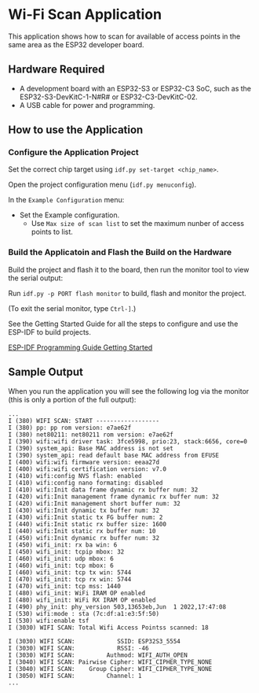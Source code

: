 # Wi-Fi Scan Application

This application shows how to scan for available of access points in the same
area as the ESP32 developer board.

## Hardware Required

* A development board with an ESP32-S3 or ESP32-C3 SoC, such as the ESP32-S3-DevKitC-1-N#R# or ESP32-C3-DevKitC-02.
* A USB cable for power and programming.

## How to use the Application

### Configure the Application Project
Set the correct chip target using `idf.py set-target <chip_name>`.

Open the project configuration menu (`idf.py menuconfig`). 

In the `Example Configuration` menu:

* Set the Example configuration.
    * Use `Max size of scan list` to set the maximum nunber of access points to list.

### Build the Applicatoin and Flash the Build on the Hardware

Build the project and flash it to the board, then run the monitor tool to view
the serial output:

Run `idf.py -p PORT flash monitor` to build, flash and monitor the project.

(To exit the serial monitor, type ``Ctrl-]``.)

See the Getting Started Guide for all the steps to configure and use the ESP-IDF
to build projects.

[ESP-IDF Programming Guide Getting Started](https://docs.espressif.com/projects/esp-idf/en/latest/esp32s3/get-started/index.html)

## Sample Output

When you run the application you will see the following log via the monitor 
(this is only a portion of the full output):

```
...
I (380) WIFI SCAN: START ------------------
I (380) pp: pp rom version: e7ae62f
I (380) net80211: net80211 rom version: e7ae62f
I (390) wifi:wifi driver task: 3fce5998, prio:23, stack:6656, core=0
I (390) system_api: Base MAC address is not set
I (390) system_api: read default base MAC address from EFUSE
I (400) wifi:wifi firmware version: eeaa27d
I (400) wifi:wifi certification version: v7.0
I (410) wifi:config NVS flash: enabled
I (410) wifi:config nano formating: disabled
I (410) wifi:Init data frame dynamic rx buffer num: 32
I (420) wifi:Init management frame dynamic rx buffer num: 32
I (420) wifi:Init management short buffer num: 32
I (430) wifi:Init dynamic tx buffer num: 32
I (430) wifi:Init static tx FG buffer num: 2
I (440) wifi:Init static rx buffer size: 1600
I (440) wifi:Init static rx buffer num: 10
I (450) wifi:Init dynamic rx buffer num: 32
I (450) wifi_init: rx ba win: 6
I (450) wifi_init: tcpip mbox: 32
I (460) wifi_init: udp mbox: 6
I (460) wifi_init: tcp mbox: 6
I (460) wifi_init: tcp tx win: 5744
I (470) wifi_init: tcp rx win: 5744
I (470) wifi_init: tcp mss: 1440
I (480) wifi_init: WiFi IRAM OP enabled
I (480) wifi_init: WiFi RX IRAM OP enabled
I (490) phy_init: phy_version 503,13653eb,Jun  1 2022,17:47:08
I (530) wifi:mode : sta (7c:df:a1:e3:5f:50)
I (530) wifi:enable tsf
I (3030) WIFI SCAN: Total Wifi Access Pointss scanned: 18

I (3030) WIFI SCAN:            SSID: ESP32S3_5554
I (3030) WIFI SCAN:            RSSI: -46
I (3030) WIFI SCAN:         Authmod: WIFI_AUTH_OPEN
I (3040) WIFI SCAN: Pairwise Cipher: WIFI_CIPHER_TYPE_NONE
I (3040) WIFI SCAN:    Group Cipher: WIFI_CIPHER_TYPE_NONE
I (3050) WIFI SCAN:         Channel: 1
...
```